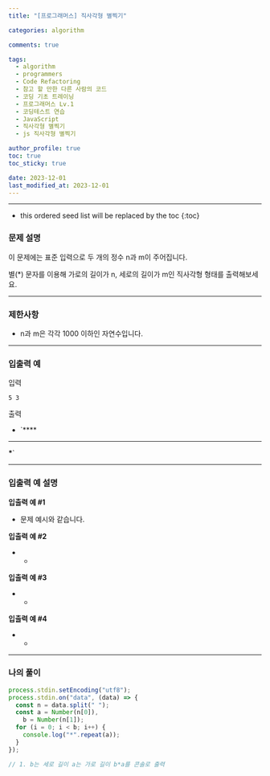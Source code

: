 ```yaml
---
title: "[프로그래머스] 직사각형 별찍기"

categories: algorithm

comments: true

tags:
  - algorithm
  - programmers
  - Code Refactoring
  - 참고 할 만한 다른 사람의 코드
  - 코딩 기초 트레이닝
  - 프로그래머스 Lv.1
  - 코딩테스트 연습
  - JavaScript
  - 직사각형 별찍기
  - js 직사각형 별찍기

author_profile: true
toc: true
toc_sticky: true

date: 2023-12-01
last_modified_at: 2023-12-01
---
```


---

<!-- prettier-ignore -->
* this ordered seed list will be replaced by the toc 
{:toc}

### 문제 설명

이 문제에는 표준 입력으로 두 개의 정수 n과 m이 주어집니다.

별(\*) 문자를 이용해 가로의 길이가 n, 세로의 길이가 m인 직사각형 형태를 출력해보세요.

---

### 제한사항

- n과 m은 각각 1000 이하인 자연수입니다.

---

### 입출력 예

입력

`5 3`

출력

- `\*\*\*\*

---

**\***`

---

### 입출력 예 설명

**입출력 예 #1**

- 문제 예시와 같습니다.

**입출력 예 #2**

- -

**입출력 예 #3**

- -

**입출력 예 #4**

- -

---

### 나의 풀이

```jsx
process.stdin.setEncoding("utf8");
process.stdin.on("data", (data) => {
  const n = data.split(" ");
  const a = Number(n[0]),
    b = Number(n[1]);
  for (i = 0; i < b; i++) {
    console.log("*".repeat(a));
  }
});

// 1. b는 세로 길이 a는 가로 길이 b*a를 콘솔로 출력
```
